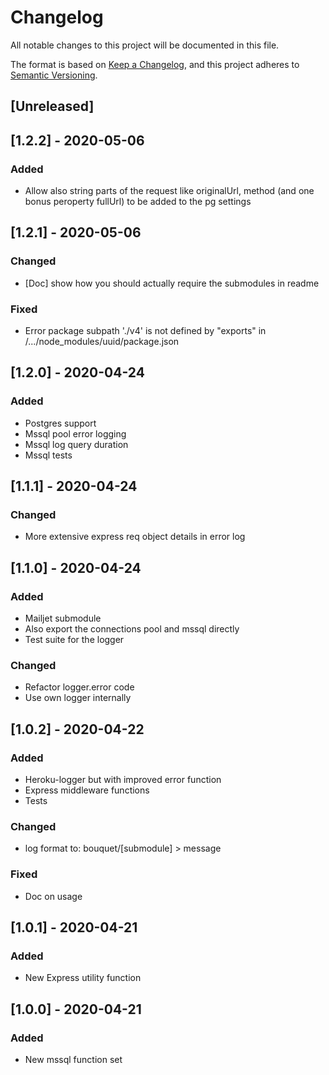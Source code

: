 # Changelog

All notable changes to this project will be documented in this file.

The format is based on [Keep a Changelog](https://keepachangelog.com/en/1.0.0/),
and this project adheres to [Semantic Versioning](https://semver.org/spec/v2.0.0.html).

## [Unreleased]

## [1.2.2] - 2020-05-06

### Added

-   Allow also string parts of the request like originalUrl, method (and one bonus peroperty fullUrl) to be added to the pg settings

## [1.2.1] - 2020-05-06

### Changed

-   [Doc] show how you should actually require the submodules in readme

### Fixed
-   Error package subpath './v4' is not defined by "exports" in /.../node_modules/uuid/package.json

## [1.2.0] - 2020-04-24

### Added

-   Postgres support
-   Mssql pool error logging
-   Mssql log query duration
-   Mssql tests

## [1.1.1] - 2020-04-24

### Changed

-   More extensive express req object details in error log

## [1.1.0] - 2020-04-24

### Added

-   Mailjet submodule
-   Also export the connections pool and mssql directly
-   Test suite for the logger

### Changed

-   Refactor logger.error code
-   Use own logger internally

## [1.0.2] - 2020-04-22

### Added

-   Heroku-logger but with improved error function
-   Express middleware functions
-   Tests

### Changed

-   log format to: bouquet/[submodule] > message

### Fixed

-   Doc on usage

## [1.0.1] - 2020-04-21

### Added

-   New Express utility function

## [1.0.0] - 2020-04-21

### Added

-   New mssql function set
